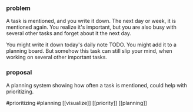 ### problem
A task is mentioned, and you write it down.
The next day or week, it is mentioned again. You realize it's important, but you are also busy with several other tasks and forget about it the next day.

You might write it down today's daily note TODO.
You might add it to a planning board.
But somehow this task can still slip your mind, when working on several other important tasks.

### proposal
A planning system showing how often a task is mentioned, could help with prioritizing.

#prioritizing #planning
[[visualize]]
[[priority]]
[[planning]]